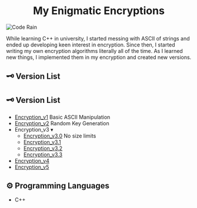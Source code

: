 <h1 align="center">My Enigmatic Encryptions
</h1>

![Code Rain](https://i.pinimg.com/originals/b4/e3/71/b4e371619042d1e80918d09904e90f7d.gif)

While learning C++ in university, I started messing with ASCII of strings and ended up developing keen interest in encryption. Since then, I started writing my own encryption algorithms literally all of the time. As I learned new things, I implemented them in my encryption and created new versions. 

## 🗝 Version List 
## 🗝 Version List 
- [Encryption_v1](https://github.com/mrblackhearts/enigmatic-encryptions/tree/main/Encryption_v1) Basic ASCII Manipulation
- [Encryption_v2](https://github.com/mrblackhearts/enigmatic-encryptions/tree/main/Encryption_v2) Random Key Generation
- Encryption_v3 &#9662;
  - [Encryption_v3.0](https://github.com/mrblackhearts/enigmatic-encryptions/tree/main/Encryption_v3/Encryption_v3.0) No size limits
  - [Encryption_v3.1](https://github.com/mrblackhearts/enigmatic-encryptions/tree/main/Encryption_v3/Encryption_v3.1)
  - [Encryption_v3.2](https://github.com/mrblackhearts/enigmatic-encryptions/tree/main/Encryption_v3/Encryption_v3.2)
  - [Encryption_v3.3](https://github.com/mrblackhearts/enigmatic-encryptions/tree/main/Encryption_v3/Encryption_v3.3)
- [Encryption_v4](https://github.com/mrblackhearts/enigmatic-encryptions/tree/main/Encryption_v4) 
- [Encryption_v5](https://github.com/mrblackhearts/enigmatic-encryptions/tree/main/Encryption_v5) 


## ⚙ Programming Languages
- C++
